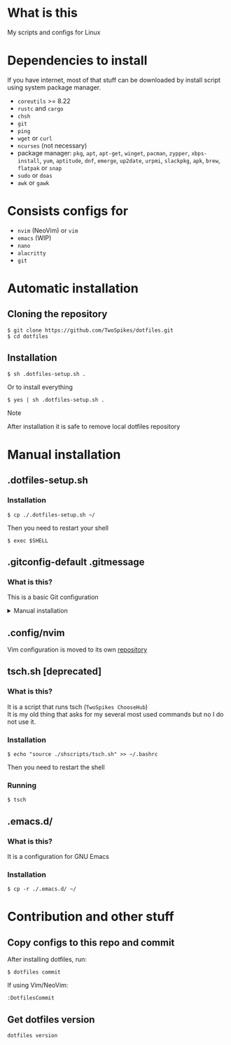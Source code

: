 # What is this

My scripts and configs for Linux

# Dependencies to install

If you have internet, most of that stuff can be downloaded by install script using system package manager.

- `coreutils` >= 8.22
- `rustc` and `cargo`
- `chsh`
- `git`
- `ping`
- `wget` or `curl`
- `ncurses` (not necessary)
- package manager: `pkg`, `apt`, `apt-get`, `winget`, `pacman`, `zypper`, `xbps-install`, `yum`, `aptitude`, `dnf`, `emerge`, `up2date`, `urpmi`, `slackpkg`, `apk`, `brew`, `flatpak` or `snap`
- `sudo` or `doas`
- `awk` or `gawk`

# Consists configs for

- `nvim` (NeoVim) or `vim`
- `emacs` (WIP)
- `nano`
- `alacritty`
- `git`

# Automatic installation

## Cloning the repository

```console
$ git clone https://github.com/TwoSpikes/dotfiles.git
$ cd dotfiles
```

## Installation

```console
$ sh .dotfiles-setup.sh .
```

Or to install everything

```console
$ yes | sh .dotfiles-setup.sh .
```

> [!Note]
> After installation it is safe to remove local dotfiles repository

# Manual installation

## .dotfiles-setup.sh

### Installation

```console
$ cp ./.dotfiles-setup.sh ~/
```

Then you need to restart your shell

```console
$ exec $SHELL
```

## .gitconfig-default .gitmessage

### What is this?

This is a basic Git configuration

<details><summary>
Manual installation
</summary>

```console
$ cp ./.gitconfig-default ~/
$ cp ~/.gitconfig-default ~/.gitconfig
```
Now, in file `~/.gitconfig`
uncomment lines `[user] name` and `[user] email`\
Change `Your Name` to your name\
Change `youremail@example.com` to your email

```console
$ cp ./.gitmessage ~/
```

</details>

## .config/nvim

Vim configuration is moved to its own [repository](https://github.com/TwoSpikes/extra.nvim)

## tsch.sh [deprecated]

### What is this?

It is a script that runs tsch (`TwoSpikes ChooseHub`)\
It is my old thing that asks for my several most used commands but no I do not use it.

### Installation

```console
$ echo "source ./shscripts/tsch.sh" >> ~/.bashrc
```

Then you need to restart the shell

### Running
```console
$ tsch
```

## .emacs.d/

### What is this?

It is a configuration for GNU Emacs

### Installation

```console
$ cp -r ./.emacs.d/ ~/
```

# Contribution and other stuff

## Copy configs to this repo and commit

After installing dotfiles, run:
```console
$ dotfiles commit
```

If using Vim/NeoVim:
```console
:DotfilesCommit
```

## Get dotfiles version

```console
dotfiles version
```
